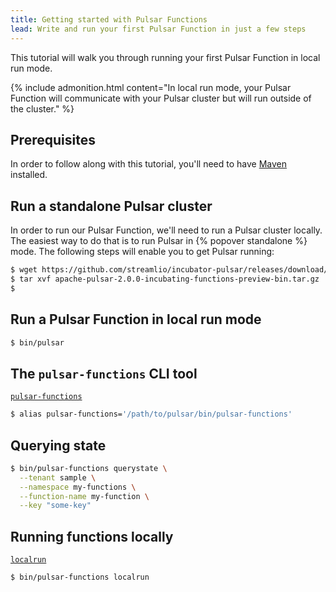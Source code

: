```yaml
---
title: Getting started with Pulsar Functions
lead: Write and run your first Pulsar Function in just a few steps
---
```


This tutorial will walk you through running your first Pulsar Function in local run mode.

{% include admonition.html content="In local run mode, your Pulsar Function will communicate with your Pulsar cluster but will run outside of the cluster." %}

## Prerequisites

In order to follow along with this tutorial, you'll need to have [Maven](https://maven.apache.org) installed.

## Run a standalone Pulsar cluster

In order to run our Pulsar Function, we'll need to run a Pulsar cluster locally. The easiest way to do that is to run Pulsar in {% popover standalone %} mode. The following steps will enable you to get Pulsar running:

```bash
$ wget https://github.com/streamlio/incubator-pulsar/releases/download/2.0.0-incubating-functions-preview/apache-pulsar-2.0.0-incubating-functions-preview-bin.tar.gz
$ tar xvf apache-pulsar-2.0.0-incubating-functions-preview-bin.tar.gz
$ 
```

## Run a Pulsar Function in local run mode

```bash
$ bin/pulsar
```

## The `pulsar-functions` CLI tool

[`pulsar-functions`](../../reference/CliTools#pulsar-functions)

```bash
$ alias pulsar-functions='/path/to/pulsar/bin/pulsar-functions'
```

## Querying state

```bash
$ bin/pulsar-functions querystate \
  --tenant sample \
  --namespace my-functions \
  --function-name my-function \
  --key "some-key"
```

## Running functions locally

[`localrun`](../../reference/CliTools#pulsar-functions-localrun)

```bash
$ bin/pulsar-functions localrun
```